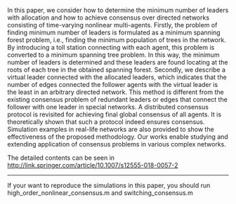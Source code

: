 In this paper, we consider how to determine the minimum number of leaders with allocation and how to
achieve consensus over directed networks consisting of time-varying nonlinear multi-agents. Firstly, the problem
of finding minimum number of leaders is formulated as a minimum spanning forest problem, i.e., finding the
minimum population of trees in the network. By introducing a toll station connecting with each agent, this problem
is converted to a minimum spanning tree problem. In this way, the minimum number of leaders is determined and
these leaders are found locating at the roots of each tree in the obtained spanning forest. Secondly, we describe a
virtual leader connected with the allocated leaders, which indicates that the number of edges connected the follower
agents with the virtual leader is the least in an arbitrary directed network. This method is different from the existing
consensus problem of redundant leaders or edges that connect the follower with one leader in special networks.
A distributed consensus protocol is revisited for achieving final global consensus of all agents. It is theoretically
shown that such a protocol indeed ensures consensus. Simulation examples in real-life networks are also provided
to show the effectiveness of the proposed methodology. Our works enable studying and extending application of
consensus problems in various complex networks.

The detailed contents can be seen in http://link.springer.com/article/10.1007/s12555-018-0057-2

--------------------------------------------------------------------------------------------------------------------------------------
If your want to reproduce the simulations in this paper, you should run  high_order_nonlinear_consensus.m and switching_consensus.m
